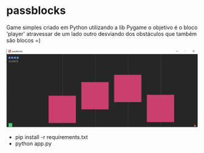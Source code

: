 # passblocks
Game simples criado em Python utilizando a lib Pygame
o objetivo é o bloco 'player' atravessar de um lado outro desviando dos obstáculos
que também são blocos =)

![alt print](https://github.com/willianjuliate/passblocks/blob/main/assets/images/img.png?raw=true)

- pip install -r requirements.txt
- python app.py
